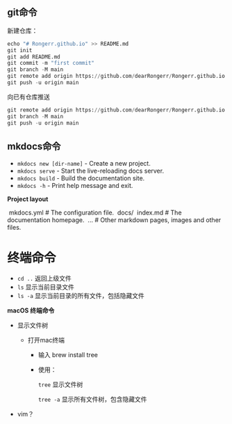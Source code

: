 ## git命令

新建仓库：

```python
echo "# Rongerr.github.io" >> README.md
git init
git add README.md
git commit -m "first commit"
git branch -M main
git remote add origin https://github.com/dearRongerr/Rongerr.github.io.git
git push -u origin main
```

向已有仓库推送

```python
git remote add origin https://github.com/dearRongerr/Rongerr.github.io.git
git branch -M main
git push -u origin main
```

## mkdocs命令

* `mkdocs new [dir-name]` - Create a new project.
* `mkdocs serve` - Start the live-reloading docs server.
* `mkdocs build` - Build the documentation site.
* `mkdocs -h` - Print help message and exit.

**Project layout**

​    mkdocs.yml    # The configuration file.
​    docs/
​        index.md  # The documentation homepage.
​        ...       # Other markdown pages, images and other files.

# 终端命令

-  `cd ..`  返回上级文件
- `ls`  显示当前目录文件
- `ls -a` 显示当前目录的所有文件，包括隐藏文件

**macOS 终端命令**

- 显示文件树

  - 打开mac终端

    - 输入 brew install tree

    - 使用：

      `tree` 显示文件树

      `tree -a` 显示所有文件树，包含隐藏文件

- vim？





